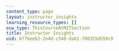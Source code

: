 ```yaml
---
content_type: page
layout: instructor_insights
learning_resource_types: []
ocw_type: ThisCourseAtMITSection
title: Instructor Insights
uid: 6776eeb2-2e4d-c548-da62-708355d559c9
---
```


